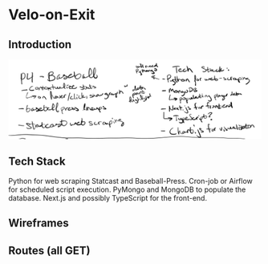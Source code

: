 # Velo-on-Exit

## Introduction
![intro and tech stack](Overview.png)

## Tech Stack
Python for web scraping Statcast and Baseball-Press. Cron-job or Airflow for scheduled script execution. PyMongo and MongoDB to populate the database.
Next.js and possibly TypeScript for the front-end.

## Wireframes

## Routes (all GET)
